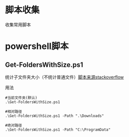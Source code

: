 # 脚本收集
 收集常用脚本
# powershell脚本
## Get-FoldersWithSize.ps1
统计子文件夹大小（不统计普通文件）[脚本来源stackoverflow](https://stackoverflow.com/questions/42391237/powershell-folder-size-sort-with-auto-size-conversion)
 


用法
```
#当前文件夹(默认)
.\Get-FoldersWithSize.ps1

#相对路径
.\Get-FoldersWithSize.ps1 -Path ".\Downloads"

#绝对路径
.\Get-FoldersWithSize.ps1 -Path "C:\ProgramData"
```